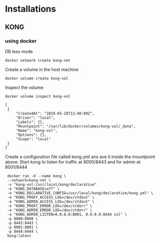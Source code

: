 # Installations
## KONG
### using docker
   DB less mode
   
    docker network create kong-net
    
   Create a volume in the host machine
   
    docker volume create kong-vol
    
   Inspect the volume
   
    docker volume inspect kong-vol
 
    [
     {
         "CreatedAt": "2019-05-28T12:40:09Z",
         "Driver": "local",
         "Labels": {},
         "Mountpoint": "/var/lib/docker/volumes/kong-vol/_data",
         "Name": "kong-vol",
         "Options": {},
         "Scope": "local"
     }
    ]
 
 
  Create a configuration file called kong.yml  ans ave it inside the mountpoint above.
  Start kong to listen for traffic at 8000/8443 and for admin at 8001/8444
  
     docker run -d --name kong \
     --network=kong-net \
     -v "kong-vol:/usr/local/kong/declarative"
     -e "KONG_DATABASE=off" \
     -e "KONG_DECLARATIVE_CONFIG=/usr/local/kong/declarative/kong.yml" \
     -e "KONG_PROXY_ACCESS_LOG=/dev/stdout" \
     -e "KONG_ADMIN_ACCESS_LOG=/dev/stdout" \
     -e "KONG_PROXY_ERROR_LOG=/dev/stderr" \
     -e "KONG_ADMIN_ERROR_LOG=/dev/stderr" \
     -e "KONG_ADMIN_LISTEN=0.0.0.0:8001, 0.0.0.0:8444 ssl" \
     -p 8000:8000 \
     -p 8443:8443 \
     -p 8001:8001 \
     -p 8444:8444 \
     kong:latest
